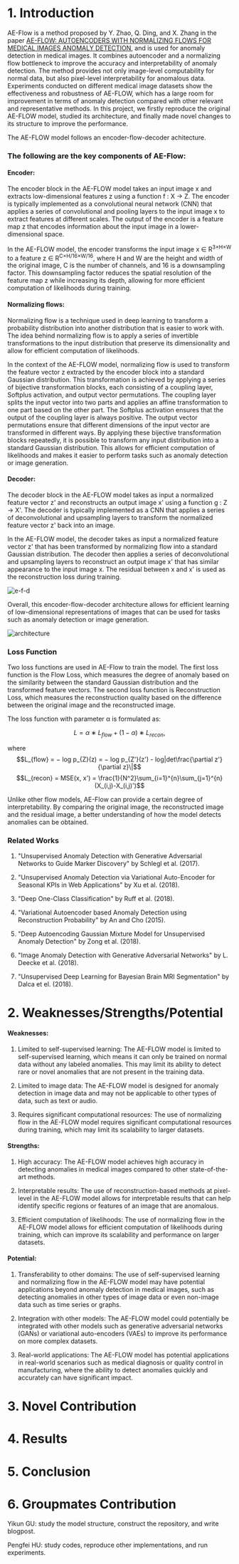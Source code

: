 # 1. Introduction 

AE-Flow is a method proposed by Y. Zhao, Q. Ding, and X. Zhang in the paper [AE-FLOW: AUTOENCODERS WITH NORMALIZING FLOWS FOR MEDICAL IMAGES ANOMALY DETECTION](https://openreview.net/forum?id=9OmCr1q54Z), and is used for anomaly detection in medical images. It combines autoencoder and a normalizing flow bottleneck to improve the accuracy and interpretability of anomaly detection. The method provides not only image-level computability for normal data, but also pixel-level interpretability for anomalous data. Experiments conducted on different medical image datasets show the effectiveness and robustness of AE-FLOW, which has a large room for improvement in terms of anomaly detection compared with other relevant and representative methods. In this project, we firstly reproduce the original AE-FLOW model, studied its architecture, and finally made novel changes to its structure to improve the performance.

The AE-FLOW model follows an encoder-flow-decoder achitecture. 

### The following are the key components of AE-Flow:

#### Encoder: 
The encoder block in the AE-FLOW model takes an input image x and extracts low-dimensional features z using a function f : X → Z. The encoder is typically implemented as a convolutional neural network (CNN) that applies a series of convolutional and pooling layers to the input image x to extract features at different scales. The output of the encoder is a feature map z that encodes information about the input image in a lower-dimensional space.

In the AE-FLOW model, the encoder transforms the input image x ∈ R<sup>3×H×W</sup> to a feature z ∈ R<sup>C×H/16×W/16</sup>, where H and W are the height and width of the original image, C is the number of channels, and 16 is a downsampling factor. This downsampling factor reduces the spatial resolution of the feature map z while increasing its depth, allowing for more efficient computation of likelihoods during training.

#### Normalizing flows:
Normalizing flow is a technique used in deep learning to transform a probability distribution into another distribution that is easier to work with. The idea behind normalizing flow is to apply a series of invertible transformations to the input distribution that preserve its dimensionality and allow for efficient computation of likelihoods. 

In the context of the AE-FLOW model, normalizing flow is used to transform the feature vector z extracted by the encoder block into a standard Gaussian distribution. This transformation is achieved by applying a series of bijective transformation blocks, each consisting of a coupling layer, Softplus activation, and output vector permutations. The coupling layer splits the input vector into two parts and applies an affine transformation to one part based on the other part. The Softplus activation ensures that the output of the coupling layer is always positive. The output vector permutations ensure that different dimensions of the input vector are transformed in different ways. By applying these bijective transformation blocks repeatedly, it is possible to transform any input distribution into a standard Gaussian distribution. This allows for efficient computation of likelihoods and makes it easier to perform tasks such as anomaly detection or image generation.

#### Decoder:
The decoder block in the AE-FLOW model takes as input a normalized feature vector z' and reconstructs an output image x' using a function g : Z → X'. The decoder is typically implemented as a CNN that applies a series of deconvolutional and upsampling layers to transform the normalized feature vector z' back into an image.

In the AE-FLOW model, the decoder takes as input a normalized feature vector z' that has been transformed by normalizing flow into a standard Gaussian distribution. The decoder then applies a series of deconvolutional and upsampling layers to reconstruct an output image x' that has similar appearance to the input image x. The residual between x and x' is used as the reconstruction loss during training.

![e-f-d](encoder-decoder.png)

Overall, this encoder-flow-decoder architecture allows for efficient learning of low-dimensional representations of images that can be used for tasks such as anomaly detection or image generation.

![architecture](architecture.png)

### Loss Function

Two loss functions are used in AE-Flow to train the model. The first loss function is the Flow Loss, which measures the degree of anomaly based on the similarity between the standard Gaussian distribution and the transformed feature vectors. The second loss function is Reconstruction Loss, which measures the reconstruction quality based on the difference between the original image and the reconstructed image.

The loss function with parameter α is formulated as: 

$$ L = α ∗ L_{flow} + (1 − α) ∗ L_{recon},$$

where $$L_{flow} = − log p_{Z}(z) = − log p_{Z'}(z') - log|det\frac{\partial z'}{\partial z}\|$$
$$L_{recon} = MSE(x, x') = \frac{1}{N^2}\sum_{i=1}^{n}\sum_{j=1}^{n}(X_(i,j)-X_(i,j)')$$

Unlike other flow models, AE-Flow can provide a certain degree of interpretability. By comparing the original image, the reconstructed image and the residual image, a better understanding of how the model detects anomalies can be obtained.

### Related Works

1. "Unsupervised Anomaly Detection with Generative Adversarial Networks to Guide Marker Discovery" by Schlegl et al. (2017).

2. "Unsupervised Anomaly Detection via Variational Auto-Encoder for Seasonal KPIs in Web Applications" by Xu et al. (2018).

3. "Deep One-Class Classification" by Ruff et al. (2018).

4. "Variational Autoencoder based Anomaly Detection using Reconstruction Probability" by An and Cho (2015).

5. "Deep Autoencoding Gaussian Mixture Model for Unsupervised Anomaly Detection" by Zong et al. (2018).

6. "Image Anomaly Detection with Generative Adversarial Networks" by  L. Deecke et al. (2018).

7. "Unsupervised Deep Learning for Bayesian Brain MRI Segmentation" by Dalca et el. (2018).

# 2. Weaknesses/Strengths/Potential

#### Weaknesses:
1. Limited to self-supervised learning: The AE-FLOW model is limited to self-supervised learning, which means it can only be trained on normal data without any labeled anomalies. This may limit its ability to detect rare or novel anomalies that are not present in the training data.

2. Limited to image data: The AE-FLOW model is designed for anomaly detection in image data and may not be applicable to other types of data, such as text or audio.

3. Requires significant computational resources: The use of normalizing flow in the AE-FLOW model requires significant computational resources during training, which may limit its scalability to larger datasets.

#### Strengths:
1. High accuracy: The AE-FLOW model achieves high accuracy in detecting anomalies in medical images compared to other state-of-the-art methods.

2. Interpretable results: The use of reconstruction-based methods at pixel-level in the AE-FLOW model allows for interpretable results that can help identify specific regions or features of an image that are anomalous.

3. Efficient computation of likelihoods: The use of normalizing flow in the AE-FLOW model allows for efficient computation of likelihoods during training, which can improve its scalability and performance on larger datasets.

#### Potential:
1. Transferability to other domains: The use of self-supervised learning and normalizing flow in the AE-FLOW model may have potential applications beyond anomaly detection in medical images, such as detecting anomalies in other types of image data or even non-image data such as time series or graphs.

2. Integration with other models: The AE-FLOW model could potentially be integrated with other models such as generative adversarial networks (GANs) or variational auto-encoders (VAEs) to improve its performance on more complex datasets.

3. Real-world applications: The AE-FLOW model has potential applications in real-world scenarios such as medical diagnosis or quality control in manufacturing, where the ability to detect anomalies quickly and accurately can have significant impact.

# 3. Novel Contribution

# 4. Results

# 5. Conclusion

# 6. Groupmates Contribution

Yikun GU: study the model structure, construct the repository, and write blogpost.

Pengfei HU: study codes, reproduce other implementations, and run experiments.
